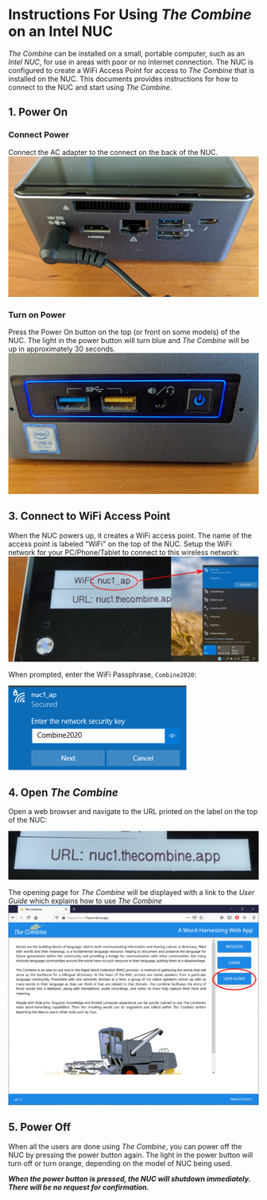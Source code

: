 # Instructions For Using _The Combine_ on an Intel NUC

_The Combine_ can be installed on a small, portable computer, such as an _Intel NUC_, for use in areas with poor or no
internet connection. The NUC is configured to create a WiFi Access Point for access to _The Combine_ that is installed
on the NUC. This documents provides instructions for how to connect to the NUC and start using _The Combine_.

## 1. Power On

### Connect Power

Connect the AC adapter to the connect on the back of the NUC. ![alt text](images/00_PowerOn.jpg "Connect Power to NUC")

### Turn on Power

Press the Power On button on the top (or front on some models) of the NUC. The light in the power button will turn blue
and _The Combine_ will be up in approximately 30 seconds. ![alt text](images/01_PowerOn.jpg "Power Up the NUC")

## 3. Connect to WiFi Access Point

When the NUC powers up, it creates a WiFi access point. The name of the access point is labeled "WiFi" on the top of the
NUC. Setup the WiFi network for your PC/Phone/Tablet to connect to this wireless network:
![alt text](images/02_Select_WiFi.jpg "Select the NUC's WiFi Network")

When prompted, enter the WiFi Passphrase, `Combine2020`:

![alt text](images/03_Enter_WiFi_Passphrase.png "Enter Passphrase")

## 4. Open _The Combine_

Open a web browser and navigate to the URL printed on the label on the top of the NUC:

![alt text](images/04_Combine_URL.jpg "The Combine URL")

The opening page for _The Combine_ will be displayed with a link to the _User Guide_ which explains how to use _The
Combine_ ![alt text](images/05_Combine_Landing_Page.png "The Combine Landing Page")

## 5. Power Off

When all the users are done using _The Combine_, you can power off the NUC by pressing the power button again. The light
in the power button will turn off or turn orange, depending on the model of NUC being used.

**_When the power button is pressed, the NUC will shutdown immediately. There will be no request for confirmation._**
